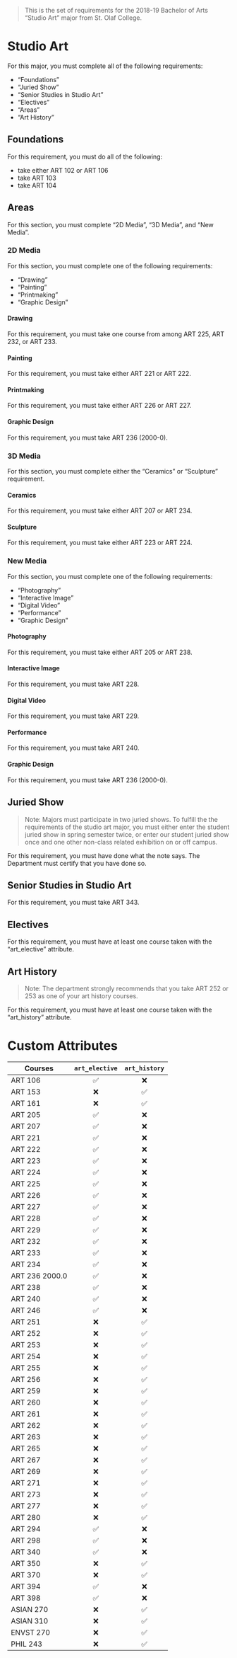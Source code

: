 > This is the set of requirements for the 2018-19 Bachelor of Arts “Studio Art” major from St. Olaf College.

# Studio Art
For this major, you must complete all of the following requirements:

- “Foundations”
- “Juried Show”
- “Senior Studies in Studio Art”
- “Electives”
- “Areas”
- “Art History”

## Foundations
For this requirement, you must do all of the following:

- take either ART 102 or ART 106
- take ART 103
- take ART 104


## Areas
For this section, you must complete “2D Media”, “3D Media”, and “New Media”.

### 2D Media
For this section, you must complete one of the following requirements:

- “Drawing”
- “Painting”
- “Printmaking”
- “Graphic Design”

#### Drawing
For this requirement, you must take one course from among ART 225, ART 232, or ART 233.

#### Painting
For this requirement, you must take either ART 221 or ART 222.

#### Printmaking
For this requirement, you must take either ART 226 or ART 227.

#### Graphic Design
For this requirement, you must take ART 236 (2000-0).

### 3D Media
For this section, you must complete either the “Ceramics” or “Sculpture” requirement.

#### Ceramics
For this requirement, you must take either ART 207 or ART 234.

#### Sculpture
For this requirement, you must take either ART 223 or ART 224.

### New Media
For this section, you must complete one of the following requirements:

- “Photography”
- “Interactive Image”
- “Digital Video”
- “Performance”
- “Graphic Design”

#### Photography
For this requirement, you must take either ART 205 or ART 238.

#### Interactive Image
For this requirement, you must take ART 228.

#### Digital Video
For this requirement, you must take ART 229.

#### Performance
For this requirement, you must take ART 240.

#### Graphic Design
For this requirement, you must take ART 236 (2000-0).


## Juried Show
> Note: Majors must participate in two juried shows. To fulfill the the requirements of the studio art major, you must either enter the student juried show in spring semester twice, or enter our student juried show once and one other non-class related exhibition on or off campus.

For this requirement, you must have done what the note says. The Department must certify that you have done so.


## Senior Studies in Studio Art
For this requirement, you must take ART 343.


## Electives
For this requirement, you must have at least one course taken with the “art_elective” attribute.


## Art History
> Note: The department strongly recommends that you take ART 252 or 253 as one of your art history courses.

For this requirement, you must have at least one course taken with the “art_history” attribute.

# Custom Attributes

Courses | `art_elective` | `art_history`
--- | :---: | :---:
ART 106 | ✅ | ❌
ART 153 | ❌ | ✅
ART 161 | ❌ | ✅
ART 205 | ✅ | ❌
ART 207 | ✅ | ❌
ART 221 | ✅ | ❌
ART 222 | ✅ | ❌
ART 223 | ✅ | ❌
ART 224 | ✅ | ❌
ART 225 | ✅ | ❌
ART 226 | ✅ | ❌
ART 227 | ✅ | ❌
ART 228 | ✅ | ❌
ART 229 | ✅ | ❌
ART 232 | ✅ | ❌
ART 233 | ✅ | ❌
ART 234 | ✅ | ❌
ART 236 2000.0 | ✅ | ❌
ART 238 | ✅ | ❌
ART 240 | ✅ | ❌
ART 246 | ✅ | ❌
ART 251 | ❌ | ✅
ART 252 | ❌ | ✅
ART 253 | ❌ | ✅
ART 254 | ❌ | ✅
ART 255 | ❌ | ✅
ART 256 | ❌ | ✅
ART 259 | ❌ | ✅
ART 260 | ❌ | ✅
ART 261 | ❌ | ✅
ART 262 | ❌ | ✅
ART 263 | ❌ | ✅
ART 265 | ❌ | ✅
ART 267 | ❌ | ✅
ART 269 | ❌ | ✅
ART 271 | ❌ | ✅
ART 273 | ❌ | ✅
ART 277 | ❌ | ✅
ART 280 | ❌ | ✅
ART 294 | ✅ | ❌
ART 298 | ✅ | ❌
ART 340 | ✅ | ❌
ART 350 | ❌ | ✅
ART 370 | ❌ | ✅
ART 394 | ✅ | ❌
ART 398 | ✅ | ❌
ASIAN 270 | ❌ | ✅
ASIAN 310 | ❌ | ✅
ENVST 270 | ❌ | ✅
PHIL 243 | ❌ | ✅

